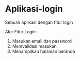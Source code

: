 # Aplikasi-login
Sebuah aplikasi dengan fitur login

Alur Fitur Login:
1. Masukan email dan password
2. Memvalidasi masukan
3. Menampilkan halaman beranda
